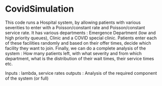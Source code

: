 # CovidSimulation
This code runs a Hospital system, by allowing patients with various severities to enter with a Poisson/constant rate and Poisson/constant service rate. 
It has various departments : Emergence Department (low and high priority queues), Clinic and a COVID special clinic. 
Patients enter each of these facilities randomly and based on their offer times, decide which facility they want to join. 
Finally, we can do a complete analysis of the system : How many patients left, with what severity and from which department, what is the distribution
of their wait times, their service times etc.

Inputs : lambda, service rates
outputs : Analysis of the required component of the system (or full)

